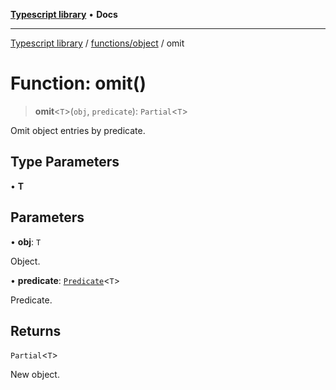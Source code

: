 [**Typescript library**](../../../index.md) • **Docs**

***

[Typescript library](../../../modules.md) / [functions/object](../index.md) / omit

# Function: omit()

> **omit**\<`T`\>(`obj`, `predicate`): `Partial`\<`T`\>

Omit object entries by predicate.

## Type Parameters

• **T**

## Parameters

• **obj**: `T`

Object.

• **predicate**: [`Predicate`](../interfaces/Predicate.md)\<`T`\>

Predicate.

## Returns

`Partial`\<`T`\>

New object.
